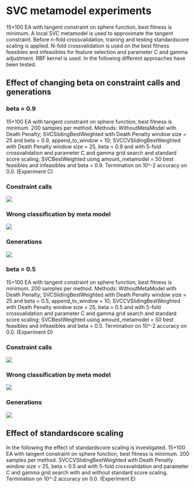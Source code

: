 # SVC metamodel experiments

15+100 EA with tangent constraint on sphere function, best fitness is minimum. A local SVC metamodel is used to approximate the tangent constraint. Before n-fold crossvalidation, training and testing standardscore scaling is applied. N-fold crossvalidation is used on the best fitness feasibles and infeasibles for feature selection and parameter C and gamma adjustment. RBF kernel is used. In the following different approaches have been tested.

## Effect of changing beta on constraint calls and generations

### beta = 0.9

15+100 EA with tangent constraint on sphere function, best fitness is minimum. 200 samples per method. Methods: WithoutMetaModel with Death Penalty; SVCSlidingBestWeighted with Death Penalty window size = 25 and beta = 0.9, append_to_window = 10; SVCCVSlidingBestWeighted with Death Penalty window size = 25, beta = 0.9 and with 5-fold crossvalidation and parameter C and gamma grid search and standard score scaling; SVCBestWeighted using amount_metamodel = 50 best feasibles and infeasibles and beta = 0.9. Termination on 10^-2 accuracy on 0.0. (Experiment C)

### Constraint calls
![](http://i.imgur.com/vtOFj.png)
### Wrong classification by meta model
![](http://i.imgur.com/YHrni.png)
### Generations
![](http://i.imgur.com/Ik2xD.png)

### beta = 0.5

15+100 EA with tangent constraint on sphere function, best fitness is minimum. 200 samples per method. Methods: WithoutMetaModel with Death Penalty; SVCSlidingBestWeighted with Death Penalty window size = 25 and beta = 0.5, append_to_window = 10; SVCCVSlidingBestWeighted with Death Penalty window size = 25, beta = 0.5 and with 5-fold crossvalidation and parameter C and gamma grid search and standard score scaling; SVCBestWeighted using amount_metamodel = 50 best feasibles and infeasibles and beta = 0.5. Termination on 10^-2 accuracy on 0.0. (Experiment D)

### Constraint calls
![](http://i.imgur.com/GmKSY.png)
### Wrong classification by meta model
![](http://i.imgur.com/AOhkb.png)
### Generations
![](http://i.imgur.com/HPF6z.png)

## Effect of standardscore scaling

In the following the effect of standardscore scaling is investigated. 15+100 EA with tangent constraint on sphere function, best fitness is minimum. 200 samples per method. SVCCVSlidingBestWeighted with Death Penalty window size = 25, beta = 0.5 and with 5-fold crossvalidation and parameter C and gamma grid search with and without standard score scaling. Termination on 10^-2 accuracy on 0.0. (Experiment E)